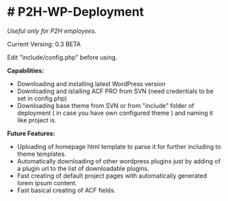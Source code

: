 <h1># P2H-WP-Deployment</h1>
<p><em>Useful only for P2H employees.</em></p>

<p>Current Versing: 0.3 BETA</p>

<p>Edit "include/config.php" before using.</p>

<strong>Capabilities:</strong>
- Downloading and installing latest WordPress version
- Downloading and istalling ACF PRO from SVN (need credentials to be set in config.php)
- Downloading base theme from SVN or from "include" folder of deployment ( in case you have own configured theme ) and naming it like project is.


<strong>Future Features:</strong>
- Uploading of homepage html template to parse it for further including to theme templates.
- Automatically downloading of other wordpress plugins just by adding of a plugin url to the list of downloadable plugins.
- Fast creating of default project pages with automatically generated lorem ipsum content.
- Fast basical creating of ACF fields.

